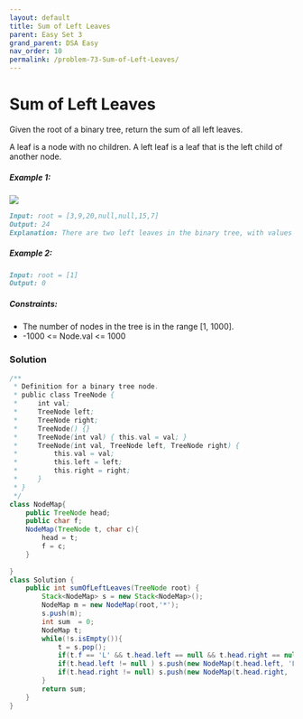 ```yaml
---
layout: default
title: Sum of Left Leaves
parent: Easy Set 3
grand_parent: DSA Easy
nav_order: 10
permalink: /problem-73-Sum-of-Left-Leaves/
---
```

# Sum of Left Leaves

Given the root of a binary tree, return the sum of all left leaves.

A leaf is a node with no children. A left leaf is a leaf that is the left child of another node.

##### Example 1:
![](../../assets/images/ds/leftsum-tree.jpeg)
```markdown
Input: root = [3,9,20,null,null,15,7]
Output: 24
Explanation: There are two left leaves in the binary tree, with values 9 and 15 respectively.
```
##### Example 2:
````markdown
Input: root = [1]
Output: 0
````
##### Constraints:
* The number of nodes in the tree is in the range [1, 1000].
* -1000 <= Node.val <= 1000

### Solution
```java
/**
 * Definition for a binary tree node.
 * public class TreeNode {
 *     int val;
 *     TreeNode left;
 *     TreeNode right;
 *     TreeNode() {}
 *     TreeNode(int val) { this.val = val; }
 *     TreeNode(int val, TreeNode left, TreeNode right) {
 *         this.val = val;
 *         this.left = left;
 *         this.right = right;
 *     }
 * }
 */
class NodeMap{
    public TreeNode head;
    public char f;
    NodeMap(TreeNode t, char c){
        head = t;
        f = c;
    }
    
}
class Solution {
    public int sumOfLeftLeaves(TreeNode root) {
        Stack<NodeMap> s = new Stack<NodeMap>();
        NodeMap m = new NodeMap(root,'*');
        s.push(m);
        int sum  = 0;
        NodeMap t;
        while(!s.isEmpty()){
            t = s.pop();
            if(t.f == 'L' && t.head.left == null && t.head.right == null) sum = sum + t.head.val;
            if(t.head.left != null ) s.push(new NodeMap(t.head.left, 'L'));
            if(t.head.right != null) s.push(new NodeMap(t.head.right, 'R'));
        }
        return sum;
    }
}
```


